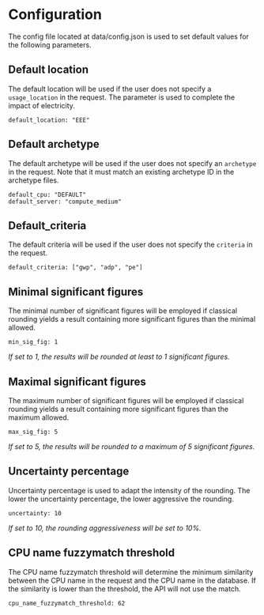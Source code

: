 # Configuration

The config file located at data/config.json is used to set default values for the following parameters.

## Default location

The default location will be used if the user does not specify a ```usage_location``` in the request. 
The parameter is used to complete the impact of electricity.

```
default_location: "EEE"
```

## Default archetype

The default archetype will be used if the user does not specify an ```archetype``` in the request.
Note that it must match an existing archetype ID in the archetype files.

```
default_cpu: "DEFAULT"
default_server: "compute_medium"
```

## Default_criteria

The default criteria will be used if the user does not specify the ```criteria``` in the request.

```
default_criteria: ["gwp", "adp", "pe"]
```

## Minimal significant figures

The minimal number of significant figures will be employed if classical rounding yields a result containing more significant figures than the minimal allowed.

```
min_sig_fig: 1
```

*If set to 1, the results will be rounded at least to 1 significant figures.*


## Maximal significant figures

The maximum number of significant figures will be employed if classical rounding yields a result containing more significant figures than the maximum allowed.
```
max_sig_fig: 5
```

*If set to 5, the results will be rounded to a maximum of 5 significant figures.*

## Uncertainty percentage

Uncertainty percentage is used to adapt the intensity of the rounding. The lower the uncertainty percentage, the lower aggressive the rounding.

```
uncertainty: 10
```

*If set to 10, the rounding aggressiveness will be set to 10%.*

## CPU name fuzzymatch threshold

The CPU name fuzzymatch threshold will determine the minimum similarity between the CPU name in the request and the CPU name in the database. If the similarity is lower than the threshold, the API will not use the match.

```
cpu_name_fuzzymatch_threshold: 62
```